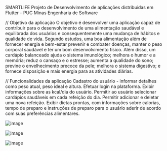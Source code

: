 SMARTLIFE
Projeto de Desenvolvimento de aplicações distribuidas em Flutter - PUC Minas Engenharia de Software

// Objetivo da aplicação
O objetivo é desenvolver uma aplicação capaz de contribuir para o desenvolvimento de uma alimentação saudável e equilibrada dos usuários e consequentemente uma mudança de hábitos e qualidade de vida. 
Segundo estudos, uma boa alimentação além de fornecer energia e bem-estar prevenir e combater doenças, manter o peso corporal saudável e ter um bom desenvolvimento físico. Além disso, um cardápio balanceado ajuda o sistema imunológico; melhora o humor e a memória; reduz o cansaço e o estresse; aumenta a qualidade do sono; previne o envelhecimento precoce da pele; melhora o sistema digestivo; e fornece disposição e mais energia para as atividades diárias.

// Funcionalidades da aplicação
Cadastro do usuário -  informar detalhes como peso atual, peso ideal e altura.
Efetuar login na plataforma.
Exibir informações sobre as kcal/dia do usuário.
Permitir ao usuário selecionar cardápios saudáveis em cada refeição do dia.
Permitir adicionar e deletar uma nova refeição.
Exibir dietas prontas, com informações sobre calorias, tempo de preparo e instruções de preparo para o usuário aderir de acordo com suas preferências alimentares.


![image](https://user-images.githubusercontent.com/49173787/207754326-ea3da232-c257-4008-859a-6269106a4fb3.png)

![image](https://user-images.githubusercontent.com/49173787/207754899-1cc5824c-9aa0-4839-997a-36eb8a7d2486.png)


![image](https://user-images.githubusercontent.com/49173787/207754562-2f1b6f69-9d9c-4f20-a88e-b6e670a663e3.png)


